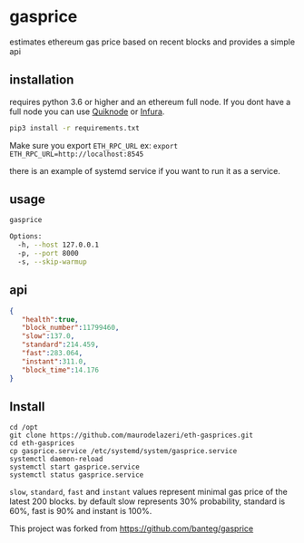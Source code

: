 # gasprice

estimates ethereum gas price based on recent blocks and provides a simple api

## installation

requires python 3.6 or higher and an ethereum full node. If you dont have a full node you can use [Quiknode](https://www.quiknode.io/) or [Infura](https://infura.io/).

```bash
pip3 install -r requirements.txt
```

Make sure you export `ETH_RPC_URL` ex: `export ETH_RPC_URL=http://localhost:8545`

there is an example of systemd service if you want to run it as a service.

## usage

```bash
gasprice

Options:
  -h, --host 127.0.0.1
  -p, --port 8000
  -s, --skip-warmup
```

## api

```json
{
   "health":true,
   "block_number":11799460,
   "slow":137.0,
   "standard":214.459,
   "fast":283.064,
   "instant":311.0,
   "block_time":14.176
}
```


## Install

```
cd /opt
git clone https://github.com/maurodelazeri/eth-gasprices.git
cd eth-gasprices
cp gasprice.service /etc/systemd/system/gasprice.service
systemctl daemon-reload
systemctl start gasprice.service
systemctl status gasprice.service
```

`slow`, `standard`, `fast` and `instant` values represent minimal gas price of the latest 200 blocks. by default slow represents 30% probability, standard is 60%, fast is 90% and instant is 100%.

This project was forked from https://github.com/banteg/gasprice
